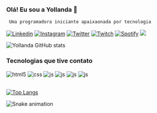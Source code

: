 ### Olá! Eu sou a Yollanda 👋


 
     
     Uma programadora iniciante apaixaonada por tecnologia
     


[![Linkedin](https://img.shields.io/badge/LinkedIn-0077B5?style=for-the-badge&logo=linkedin&logoColor=white)](https://www.linkedin.com/in/yollanda-lima-19826316a/)
[![Instagram](https://img.shields.io/badge/Instagram-E4405F?style=for-the-badge&logo=instagram&logoColor=white)](https://www.instagram.com/yollandaa_lima/)
[![Twitter](https://img.shields.io/badge/Twitter-1DA1F2?style=for-the-badge&logo=twitter&logoColor=white)](https://twitter.com/LimaYollanda)
[![Twitch](https://img.shields.io/badge/Twitch-9146FF?style=for-the-badge&logo=twitch&logoColor=white)](https://www.twitch.tv/yohlima)
[![Spotify](https://img.shields.io/badge/Spotify-1ED760?&style=for-the-badge&logo=spotify&logoColor=white
)](https://open.spotify.com/user/31hn2y4ulpcnypxscltbtw4tmdza?si=0a98ade21c014755)
 <a href = "mailto:yollandalima123@gmail.com"><img src="https://img.shields.io/badge/-Gmail-%23333?style=for-the-badge&logo=gmail&logoColor=white" target="_blank"></a>

![Yollanda GitHub stats](https://github-readme-stats.vercel.app/api?username=Yollanda-lima&show_icons=true&theme=radical)

### Tecnologias que tive contato

<div style="display: inline_block">
  <img align="center" alt="html5" src="https://img.shields.io/badge/C%23-239120?style=for-the-badge&logo=c-sharp&logoColor=white" />
  <img align="center" alt="css" src="https://img.shields.io/badge/C-00599C?style=for-the-badge&logo=c&logoColor=white" />
  <img align="center" alt="js" src="https://img.shields.io/badge/Java-ED8B00?style=for-the-badge&logo=java&logoColor=white" />
   <img align="center" alt="js" src="https://img.shields.io/badge/HTML-239120?style=for-the-badge&logo=html5&logoColor=white" />
    <img align="center" alt="js" src="https://img.shields.io/badge/CSS-239120?&style=for-the-badge&logo=css3&logoColor=white" />
     <img align="center" alt="js" src="https://img.shields.io/badge/JavaScript-F7DF1E?style=for-the-badge&logo=javascript&logoColor=black" />
  
</div><br/>  

[![Top Langs](https://github-readme-stats.vercel.app/api/top-langs/?username=Yollanda-lima&layout=compact)](https://github.com/anuraghazra/github-readme-stats)


![Snake animation](https://github.com/Yollanda-lima/Yollanda-lima/blob/output/github-contribution-grid-snake.svg)

